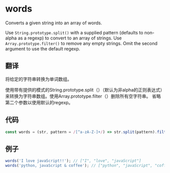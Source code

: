 # words

Converts a given string into an array of words.

Use `String.prototype.split()` with a supplied pattern (defaults to non-alpha as a regexp) to convert to an array of strings. Use `Array.prototype.filter()` to remove any empty strings.
Omit the second argument to use the default regexp.

## 翻译

将给定的字符串转换为单词数组。

使用带有提供的模式的String.prototype.split（）（默认为非alpha的正则表达式）来转换为字符串数组。使用Array.prototype.filter（）删除所有空字符串。
省略第二个参数以使用默认的regexp。

## 代码

```js
const words = (str, pattern = /[^a-zA-Z-]+/) => str.split(pattern).filter(Boolean);
```

## 例子

```js
words('I love javaScript!!'); // ["I", "love", "javaScript"]
words('python, javaScript & coffee'); // ["python", "javaScript", "coffee"]
```
